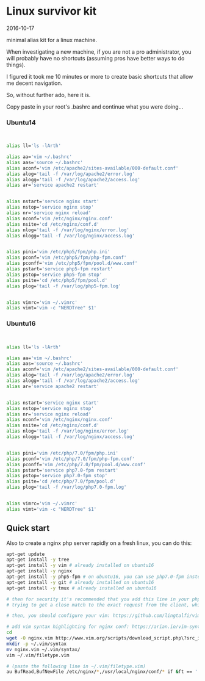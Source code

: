 Linux survivor kit
=======================
2016-10-17


minimal alias kit for a linux machine.



When investigating a new machine, if you are not a pro administrator, you will probably
have no shortcuts (assuming pros have better ways to do things).


I figured it took me 10 minutes or more to create basic shortcuts that allow me decent navigation.


So, without further ado, here it is.

Copy paste in your root's .bashrc and continue what you were doing...


### Ubuntu14

```bash


alias ll='ls -lArth'

alias aa='vim ~/.bashrc'
alias aas='source ~/.bashrc'
alias aconf='vim /etc/apache2/sites-available/000-default.conf'
alias alog='tail -f /var/log/apache2/error.log'
alias alogg='tail -f /var/log/apache2/access.log'
alias ar='service apache2 restart'


alias nstart='service nginx start'
alias nstop='service nginx stop'
alias nr='service nginx reload'
alias nconf='vim /etc/nginx/nginx.conf'
alias nsite='cd /etc/nginx/conf.d'
alias nlog='tail -f /var/log/nginx/error.log'
alias nlogg='tail -f /var/log/nginx/access.log'


alias pini='vim /etc/php5/fpm/php.ini'
alias pconf='vim /etc/php5/fpm/php-fpm.conf'
alias pconff='vim /etc/php5/fpm/pool.d/www.conf'
alias pstart='service php5-fpm restart'
alias pstop='service php5-fpm stop'
alias psite='cd /etc/php5/fpm/pool.d'
alias plog='tail -f /var/log/php5-fpm.log'


alias vimrc='vim ~/.vimrc'
alias vimt='vim -c "NERDTree" $1'

```



### Ubuntu16

```bash


alias ll='ls -lArth'

alias aa='vim ~/.bashrc'
alias aas='source ~/.bashrc'
alias aconf='vim /etc/apache2/sites-available/000-default.conf'
alias alog='tail -f /var/log/apache2/error.log'
alias alogg='tail -f /var/log/apache2/access.log'
alias ar='service apache2 restart'


alias nstart='service nginx start'
alias nstop='service nginx stop'
alias nr='service nginx reload'
alias nconf='vim /etc/nginx/nginx.conf'
alias nsite='cd /etc/nginx/conf.d'
alias nlog='tail -f /var/log/nginx/error.log'
alias nlogg='tail -f /var/log/nginx/access.log'


alias pini='vim /etc/php/7.0/fpm/php.ini'
alias pconf='vim /etc/php/7.0/fpm/php-fpm.conf'
alias pconff='vim /etc/php/7.0/fpm/pool.d/www.conf'
alias pstart='service php7.0-fpm restart'
alias pstop='service php7.0-fpm stop'
alias psite='cd /etc/php/7.0/fpm/pool.d'
alias plog='tail -f /var/log/php7.0-fpm.log'


alias vimrc='vim ~/.vimrc'
alias vimt='vim -c "NERDTree" $1'

```



Quick start
------------------

Also to create a nginx php server rapidly on a fresh linux, you can do this:

```bash
apt-get update
apt-get install -y tree
apt-get install -y vim # already installed on ubuntu16
apt-get install -y nginx
apt-get install -y php5-fpm # on ubuntu16, you can use php7.0-fpm instead
apt-get install -y git # already installed on ubuntu16
apt-get install -y tmux # already installed on ubuntu16

# then for security it's recommended that you add this line in your php.ini:  cgi.fix_pathinfo=1 (it will prevent php from
# trying to get a close match to the exact request from the client, which could lead to security issues )

# then, you should configure your vim: https://github.com/lingtalfi/vim-survivor-kit

# add vim syntax highlighting for nginx conf: https://arian.io/vim-syntax-highlighting-for-nginx/
cd
wget -O nginx.vim http://www.vim.org/scripts/download_script.php\?src_id\=19394
mkdir -p ~/.vim/syntax  
mv nginx.vim ~/.vim/syntax/  
vim ~/.vim/filetype.vim  

# (paste the following line in ~/.vim/filetype.vim)
au BufRead,BufNewFile /etc/nginx/*,/usr/local/nginx/conf/* if &ft == '' | setfiletype nginx | endif   
```





